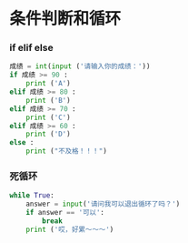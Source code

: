 # 条件判断和循环
### if elif else
```Python
成绩 = int(input ('请输入你的成绩：'))
if 成绩 >= 90 :
    print ('A')
elif 成绩 >= 80 :
    print ('B')
elif 成绩 >= 70 :
    print ('C')
elif 成绩 >= 60 :
    print ('D')
else :
    print ("不及格！！！")

```


### 死循环
```python
while True:
    answer = input('请问我可以退出循环了吗？')
    if answer == '可以':
        break
    print ('哎，好累～～～')
```
